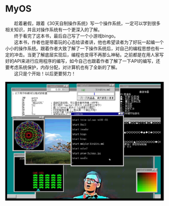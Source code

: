 # MyOS
　　趁着暑假，跟着《30天自制操作系统》写一个操作系统，一定可以学到很多相关知识，并且对操作系统有一个更深入的了解。<br>
　　终于看完了这本书，最后自己写了一个小游戏bingo。<br>
　　这本书，作者也是带着玩的心态给读者讲，他也希望读者为了好玩一起编一个小小的操作系统。跟着作者大致了解了一下操作系统后，对自己的编程思想也有一定的冲击。当更了解底层实现后，编程也变得不再那么神秘。之前都是在用人家写好的API来进行应用程序的编写，如今自己也跟着作者了解了一下API的编写，还要考虑系统保护，内存分配，对计算机也有了全新的了解。<br>
　　这只是个开始！以后更要努力！<br><br>
![](MyOS.jpg)